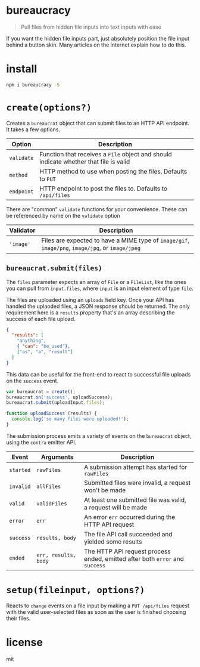 # bureaucracy

> Pull files from hidden file inputs into text inputs with ease

If you want the hidden file inputs part, just absolutely position the file input behind a button skin. Many articles on the internet explain how to do this.

# install

```bash
npm i bureaucracy -S
```

# `create(options?)`

Creates a `bureaucrat` object that can submit files to an HTTP API endpoint. It takes a few options.

Option                 | Description
-----------------------|---------------------------------------------------------------------------------------
`validate`             | Function that receives a `File` object and should indicate whether that file is valid
`method`               | HTTP method to use when posting the files. Defaults to `PUT`
`endpoint`             | HTTP endpoint to post the files to. Defaults to `/api/files`

There are "common" `validate` functions for your convenience. These can be referenced by name on the `validate` option

Validator | Description
----------|---------------
`'image'` | Files are expected to have a MIME type of `image/gif`, `image/png`, `image/jpg`, or `image/jpeg`

## `bureaucrat.submit(files)`

The `files` parameter expects an array of `File` or a `FileList`, like the ones you can pull from `input.files`, where `input` is an input element of type `file`.

The files are uploaded using an `uploads` field key. Once your API has handled the uplaoded files, a JSON response should be returned. The only requirement here is a `results` property that's an array describing the success of each file upload.

```json
{
  "results": [
    "anything",
    { "can": "be_used"},
    ["as", "a", "result"]
  ]
}
```

This data can be useful for the front-end to react to successful file uploads on the `success` event.

```js
var bureaucrat = create();
bureaucrat.on('success', uploadSuccess);
bureaucrat.submit(uploadInput.files);

function uploadSuccess (results) {
  console.log('so many files were uploaded!');
}
```

The submission process emits a variety of events on the `bureaucrat` object, using the `contra` emitter API.

Event     | Arguments            | Description
----------|----------------------|-----------------------------------------------------------------------------
`started` | `rawFiles`           | A submission attempt has started for `rawFiles`
`invalid` | `allFiles`           | Submitted files were invalid, a request won't be made
`valid`   | `validFiles`         | At least one submitted file was valid, a request will be made
`error`   | `err`                | An error `err` occurred during the HTTP API request
`success` | `results, body`      | The file API call succeeded and yielded some results
`ended`   | `err, results, body` | The HTTP API request process ended, emitted after both `error` and `success`

# `setup(fileinput, options?)`

Reacts to `change` events on a file input by making a `PUT /api/files` request with the valid user-selected files as soon as the user is finished choosing their files.

# license

mit
